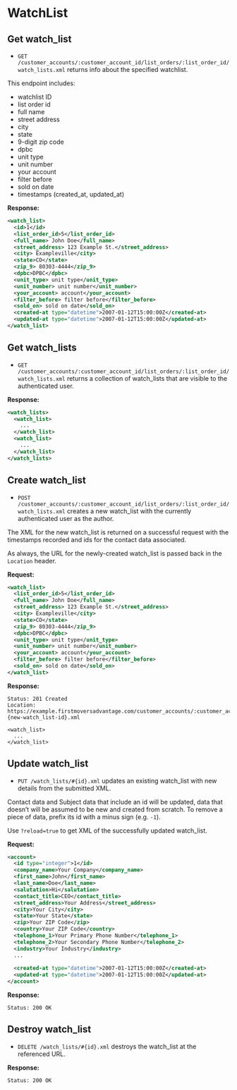 <!-- 
    customer_account_list_order_watch_lists GET    
            /customer_accounts/:customer_account_id/list_orders/:list_order_id/watch_lists(.:format)  watch_lists#index
                                            POST   
            /customer_accounts/:customer_account_id/list_orders/:list_order_id/watch_lists(.:format)  watch_lists#create
 new_customer_account_list_order_watch_list GET    
            /customer_accounts/:customer_account_id/list_orders/:list_order_id/watch_lists/new(.:format)  watch_lists#new
edit_customer_account_list_order_watch_list GET    
            /customer_accounts/:customer_account_id/list_orders/:list_order_id/watch_lists/:id/edit(.:format) watch_lists#edit
     customer_account_list_order_watch_list GET    
            /customer_accounts/:customer_account_id/list_orders/:list_order_id/watch_lists/:id(.:format)  watch_lists#show
                                            PUT    
            /customer_accounts/:customer_account_id/list_orders/:list_order_id/watch_lists/:id(.:format)  watch_lists#update
                                            DELETE 
            /customer_accounts/:customer_account_id/list_orders/:list_order_id/watch_lists/:id(.:format)  watch_lists#destroy
 -->
WatchList
================

Get watch_list
-----------

* `GET /customer_accounts/:customer_account_id/list_orders/:list_order_id/watch_lists.xml` returns info about the specified watchlist.

This endpoint includes:

* watchlist ID
* list order id
* full name
* street address
* city
* state
* 9-digit zip code
* dpbc
* unit type
* unit number
* your account
* filter before
* sold on date
* timestamps (created_at, updated_at)


**Response:**

``` xml
<watch_list>
  <id>1</id>
  <list_order_id>5</list_order_id>
  <full_name> John Doe</full_name>
  <street_address> 123 Example St.</street_address>
  <city> Exampleville</city>
  <state>CO</state>
  <zip_9> 80303-4444</zip_9>
  <dpbc>DPBC</dpbc>
  <unit_type> unit type</unit_type>
  <unit_number> unit number</unit_number>
  <your_account> account</your_account>
  <filter_before> filter before</filter_before>
  <sold_on> sold on date</sold_on>
  <created-at type="datetime">2007-01-12T15:00:00Z</created-at>
  <updated-at type="datetime">2007-01-12T15:00:00Z</updated-at>
</watch_list>
```

Get watch_lists
-------------

* `GET /customer_accounts/:customer_account_id/list_orders/:list_order_id/watch_lists.xml` returns a collection of watch_lists that are visible to the authenticated user.

**Response:**

``` xml
<watch_lists>
  <watch_list>
    ...
  </watch_list>
  <watch_list>
    ...
  </watch_list>
</watch_lists>
```


Create watch_list
--------------

* `POST /customer_accounts/:customer_account_id/list_orders/:list_order_id/watch_lists.xml` creates a new watch_list with the currently authenticated user as the author.

The XML for the new watch_list is returned on a successful request with the timestamps recorded and ids for the contact data associated.

As always, the URL for the newly-created watch_list is passed back in the `Location` header.

**Request:**

``` xml
<watch_list>
  <list_order_id>5</list_order_id>
  <full_name> John Doe</full_name>
  <street_address> 123 Example St.</street_address>
  <city> Exampleville</city>
  <state>CO</state>
  <zip_9> 80303-4444</zip_9>
  <dpbc>DPBC</dpbc>
  <unit_type> unit type</unit_type>
  <unit_number> unit number</unit_number>
  <your_account> account</your_account>
  <filter_before> filter before</filter_before>
  <sold_on> sold on date</sold_on>
</watch_list>
```

**Response:**

    Status: 201 Created
    Location: https://example.firstmoversadvantage.com/customer_accounts/:customer_account_id/list_orders/:list_order_id/watch_lists/#{new-watch_list-id}.xml

    <watch_list>
      ...
    </watch_list>


Update watch_list
--------------

* `PUT /watch_lists/#{id}.xml` updates an existing watch_list with new details from the submitted XML.

Contact data and Subject data that include an id will be updated, data that doesn’t will be assumed to be new and created from scratch. To remove a piece of data, prefix its id with a minus sign (e.g. `-1`).

Use `?reload=true` to get XML of the successfully updated watch_list.

**Request:**

``` xml
<account>
  <id type="integer">1</id>
  <company_name>Your Company</company_name>
  <first_name>John</first_name>
  <last_name>Doe</last_name>
  <salutation>Hi</salutation>
  <contact_title>CEO</contact_title>
  <street_address>Your Address</street_address>
  <city>Your City</city>
  <state>Your State</state>
  <zip>Your ZIP Code</zip>
  <country>Your ZIP Code</country>
  <telephone_1>Your Primary Phone Number</telephone_1>
  <telephone_2>Your Secondary Phone Number</telephone_2>
  <industry>Your Industry</industry>
  ...
  
  <created-at type="datetime">2007-01-12T15:00:00Z</created-at>
  <updated-at type="datetime">2007-01-12T15:00:00Z</updated-at>
</account>
```

**Response:**

    Status: 200 OK


Destroy watch_list
---------------

* `DELETE /watch_lists/#{id}.xml` destroys the watch_list at the referenced URL.

**Response:**

    Status: 200 OK
